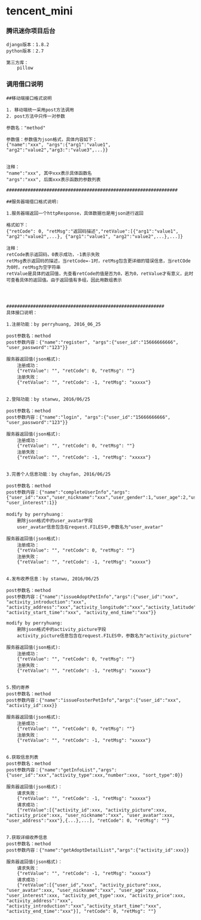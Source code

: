 # tencent_mini

### 腾讯迷你项目后台

    django版本：1.8.2
    python版本：2.7

    第三方库：
        pillow

### 调用借口说明

    ##移动端接口格式说明

    1. 移动端统一采用post方法调用
    2. post方法中只传一对参数

    参数名："method"

    参数值：参数值为json格式，具体内容如下：
    {"name":"xxx", "args":{"arg1":"value1", "arg2":"value2","arg3:":"value3",...}}


    注释：
    "name":"xxx", 其中xxx表示具体函数名
    "args":"xxx", 后面xxx表示函数的参数列表
    
    ################################################################
    
    ##服务器端借口格式说明:
    
    1.服务器端返回一个httpResponse，具体数据也是用json进行返回
    
    格式如下：
    {"retCode": 0, "retMsg":"返回码描述","retValue":[{"arg1":"value1", "arg2":"value2",...}, {"arg1":"value1", "arg2":"value2",...},...]}

    注释：
    retCode表示返回码，0表示成功，-1表示失败
    retMsg表示返回码的描述，当retCode=-1时，retMsg包含更详细的错误信息，当retCOde为0时，retMsg为空字符串
    retValue是具体的返回值，先查看retCode的值是否为0，若为0，retValue才有意义，此时可查看具体的返回值。由于返回值有多组，因此用数组表示
    
    
    
    
    ###########################################################
    具体接口说明：
    
    1.注册功能：by perryhuang, 2016_06_25 
    
    post参数名：method
    post参数内容：{"name":"register", "args":{"user_id":"15666666666", "user_password":"123"}}
    
    服务器返回值(json格式):
        注册成功：
        {"retValue": "", "retCode": 0, "retMsg": ""}
        注册失败：
        {"retValue": "", "retCode": -1, "retMsg": "xxxxx"}
        
        
    2.登陆功能：by stanwu, 2016/06/25
    
    post参数名：method
    post参数内容：{"name":"login", "args":{"user_id":"15666666666", "user_password":"123"}}
    
    服务器返回值(json格式):
        注册成功：
        {"retValue": "", "retCode": 0, "retMsg": ""}
        注册失败：
        {"retValue": "", "retCode": -1, "retMsg": "xxxxx"}
        
        
    3.完善个人信息功能：by chayfan, 2016/06/25
    
    post参数名：method
    post参数内容：{"name":"completeUserInfo","args":{"user_id":"xxx","user_nickname":"xxx","user_gender":1,"user_age":2,"user_address":"xxx", "user_interest":1}}
    
    modify by perryhuang：
        删除json格式中的user_avatar字段
        user_avatar信息包含在request.FILES中,参数名为"user_avatar"
    
    服务器返回值(json格式):
        注册成功：
        {"retValue": "", "retCode": 0, "retMsg": ""}
        注册失败：
        {"retValue": "", "retCode": -1, "retMsg": "xxxxx"}
        
        
    4.发布收养信息：by stanwu, 2016/06/25
    
    post参数名：method
    post参数内容：{"name":"issueAdoptPetInfo","args":{"user_id":"xxx", "activity_introduction":"xxx", "activity_address":"xxx","activity_longitude":"xxx","activity_latitude":"xxx","activity_pet_type":xxx,"activity_price":xxx, "activity_start_time":"xxx", "activity_end_time":"xxx"}}
    
    modify by perryhuang:
        删除json格式中的activity_picture字段
        activity_picture信息包含在request.FILES中，参数名为"activity_picture"
        
    服务器返回值(json格式):
        注册成功：
        {"retValue": "", "retCode": 0, "retMsg": ""}
        注册失败：
        {"retValue": "", "retCode": -1, "retMsg": "xxxxx"}
        
        
    5.预约寄养
    post参数名：method
    post参数内容：{"name":"issueFosterPetInfo","args":{"user_id":"xxx", "activity_id":xxx}}
    
    服务器返回值(json格式):
        注册成功：
        {"retValue": "", "retCode": 0, "retMsg": ""}
        注册失败：
        {"retValue": "", "retCode": -1, "retMsg": "xxxxx"}
        
        
    6.获取信息列表
    post参数名：method
    post参数内容：{"name":"getInfoList","args":{"user_id":"xxx","activity_type":xxx,"number":xxx, "sort_type":0}}
    
    服务器返回值(json格式)：
        请求失败：
        {"retValue": "", "retCode": -1, "retMsg": "xxxxx"}
        请求成功：
        {"retValue":[{"activity_id":xxx, "activity_picture":xxx, "activity_price":xxx, "user_nickname":"xxx", "user_avatar":xxx, "user_address":"xxx"},{...},...], "retCode": 0, "retMsg": ""}
    
    
    7.获取详细收养信息
    post参数名：method
    post参数内容：{"name":"getAdoptDetailList","args":{"activity_id":xxx}}
    
    服务器返回值(json格式)：
        请求失败：
        {"retValue": "", "retCode": -1, "retMsg": "xxxxx"}
        请求成功：
        {"retValue":[{"user_id","xxx", "activity_picture":xxx, "user_avatar":xxx, "user_nickname":"xxx", "user_age":xxx, "user_interest":xxx, "activity_pet_type":xxx, "activity_price":xxx, "activity_address":"xxx", "activity_introduction":"xxx","activity_start_time":"xxx", "activity_end_time":"xxx"}], "retCode": 0, "retMsg": ""}
    
    
    
    
